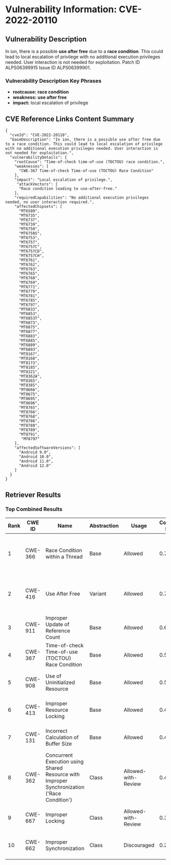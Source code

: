 # Vulnerability Information: CVE-2022-20110

## Vulnerability Description
In ion, there is a possible **use after free** due to a **race condition**. This could lead to local escalation of privilege with no additional execution privileges needed. User interaction is not needed for exploitation. Patch ID ALPS06399915 Issue ID ALPS06399901.

### Vulnerability Description Key Phrases
- **rootcause:** **race condition**
- **weakness:** **use after free**
- **impact:** local escalation of privilege

## CVE Reference Links Content Summary
```
{
  "cveId": "CVE-2022-20110",
  "baseDescription": "In ion, there is a possible use after free due to a race condition. This could lead to local escalation of privilege with no additional execution privileges needed. User interaction is not needed for exploitation.",
  "vulnerabilityDetails": {
    "rootCause": "Time-of-check time-of-use (TOCTOU) race condition.",
    "weaknesses": [
      "CWE-367 Time-of-check Time-of-use (TOCTOU) Race Condition"
    ],
    "impact": "Local escalation of privilege.",
     "attackVectors": [
      "Race condition leading to use-after-free."
    ],
    "requiredCapabilities": "No additional execution privileges needed, no user interaction required.",
    "affectedChipsets": [
      "MT6580",
      "MT6735",
      "MT6737",
      "MT6739",
      "MT6750",
      "MT6750S",
      "MT6753",
      "MT6757",
      "MT6757C",
      "MT6757CD",
      "MT6757CH",
      "MT6761",
      "MT6762",
      "MT6763",
      "MT6765",
      "MT6768",
      "MT6769",
      "MT6771",
      "MT6779",
      "MT6781",
      "MT6785",
      "MT6797",
      "MT6833",
      "MT6853",
      "MT6853T",
      "MT6873",
      "MT6875",
      "MT6877",
      "MT6883",
      "MT6885",
      "MT6889",
      "MT6893",
      "MT8167",
      "MT8168",
      "MT8173",
      "MT8185",
      "MT8321",
      "MT8362A",
      "MT8365",
      "MT8385",
      "MT8666",
      "MT8675",
      "MT8695",
      "MT8696",
      "MT8765",
      "MT8766",
      "MT8768",
      "MT8786",
      "MT8788",
      "MT8789",
      "MT8791",
       "MT8797"
    ],
    "affectedSoftwareVersions": [
      "Android 9.0",
      "Android 10.0",
      "Android 11.0",
      "Android 12.0"
    ]
  }
}
```

## Retriever Results

### Top Combined Results

| Rank | CWE ID | Name | Abstraction | Usage | Combined Score | Retrievers | Individual Scores |
|------|--------|------|-------------|-------|---------------|------------|-------------------|
| 1 | CWE-366 | Race Condition within a Thread | Base | Allowed | 0.7307 | dense, sparse, graph | dense: 0.576, sparse: 0.388, graph: 0.616 |
| 2 | CWE-416 | Use After Free | Variant | Allowed | 0.7273 | dense, sparse, graph | dense: 0.549, sparse: 0.410, graph: 0.780 |
| 3 | CWE-911 | Improper Update of Reference Count | Base | Allowed | 0.6117 | sparse, graph | sparse: 0.444, graph: 1.000 |
| 4 | CWE-367 | Time-of-check Time-of-use (TOCTOU) Race Condition | Base | Allowed | 0.5625 | sparse, graph | sparse: 0.432, graph: 0.882 |
| 5 | CWE-908 | Use of Uninitialized Resource | Base | Allowed | 0.5008 | dense, sparse | dense: 0.527, sparse: 0.414 |
| 6 | CWE-413 | Improper Resource Locking | Base | Allowed | 0.4940 | dense, sparse | dense: 0.508, sparse: 0.419 |
| 7 | CWE-131 | Incorrect Calculation of Buffer Size | Base | Allowed | 0.4935 | dense, sparse | dense: 0.512, sparse: 0.415 |
| 8 | CWE-362 | Concurrent Execution using Shared Resource with Improper Synchronization ('Race Condition') | Class | Allowed-with-Review | 0.4514 | dense, sparse, graph | dense: 0.553, sparse: 0.465, graph: 0.631 |
| 9 | CWE-667 | Improper Locking | Class | Allowed-with-Review | 0.3111 | dense, sparse | dense: 0.531, sparse: 0.461 |
| 10 | CWE-662 | Improper Synchronization | Class | Discouraged | 0.2630 | sparse, graph | sparse: 0.458, graph: 0.911 |

